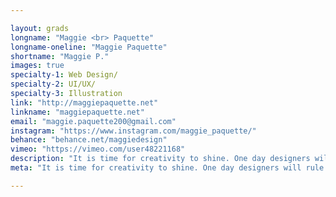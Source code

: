 ```yaml
---

layout: grads
longname: "Maggie <br> Paquette"
longname-oneline: "Maggie Paquette"
shortname: "Maggie P."
images: true
specialty-1: Web Design/
specialty-2: UI/UX/
specialty-3: Illustration
link: "http://maggiepaquette.net"
linkname: "maggiepaquette.net"
email: "maggie.paquette200@gmail.com"
instagram: "https://www.instagram.com/maggie_paquette/"
behance: "behance.net/maggiedesign"
vimeo: "https://vimeo.com/user48221168"
description: "It is time for creativity to shine. One day designers will rule the world, and I’m ready to help conquer."
meta: "It is time for creativity to shine. One day designers will rule the world, and I’m ready to help conquer."

---
```

